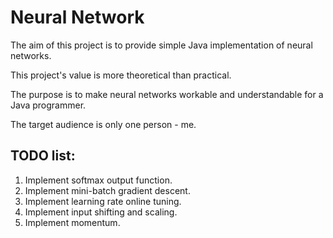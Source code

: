 # Neural Network

The aim of this project is to provide simple Java implementation of neural networks.

This project's value is more theoretical than practical.

The purpose is to make neural networks workable and understandable for a Java programmer.

The target audience is only one person - me.

## TODO list:

1. Implement softmax output function.
2. Implement mini-batch gradient descent.
3. Implement learning rate online tuning.
4. Implement input shifting and scaling.
5. Implement momentum.
